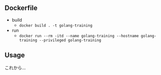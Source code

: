## Dockerfile
- build
  - ```docker build . -t golang-training```
- run
  - ```docker run --rm -itd --name golang-training --hostname golang-training --privileged golang-training```

## Usage
これから...
